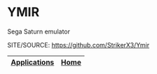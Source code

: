 # YMIR

 Sega Saturn emulator

 SITE/SOURCE: https://github.com/StrikerX3/Ymir

 | [Applications](https://portable-linux-apps.github.io/apps.html) | [Home](https://portable-linux-apps.github.io)
 | --- | --- |